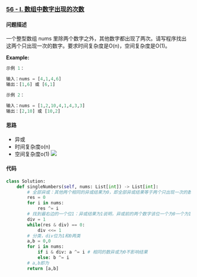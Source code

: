### [56 - I. 数组中数字出现的次数](https://leetcode-cn.com/problems/shu-zu-zhong-shu-zi-chu-xian-de-ci-shu-lcof/)

#### 问题描述
一个整型数组 nums 里除两个数字之外，其他数字都出现了两次。请写程序找出这两个只出现一次的数字。要求时间复杂度是O(n)，空间复杂度是O(1)。

**Example:**
```python
示例 1：

输入：nums = [4,1,4,6]
输出：[1,6] 或 [6,1]
```

```python
示例 2：

输入：nums = [1,2,10,4,1,4,3,3]
输出：[2,10] 或 [10,2]
```

#### 思路
- 异或
- 时间复杂度o(n)
- 空间复杂度o(1)
![](http://markdown.diobrando0825.cn/2021-01-01-%E5%89%91%E6%8C%87Offer%2056-1-2.jpg)
#### 代码

```python
class Solution:
    def singleNumbers(self, nums: List[int]) -> List[int]:
        # 全部异或：其他两个相同的异或结果为0，即全部异或结果等于两个只出现一次的数字异或
        res = 0
        for i in nums:
            res ^= i
        # 找到最右边的一个位1：异或结果为1说明，异或前的两个数字该位一个为0一个为1，依次可以对全部数分类
        div = 1
        while(res & div) == 0:
            div <<= 1
        # 分类，div位为1和0两类
        a,b = 0,0
        for i in nums:
            if i & div: a ^= i # 相同的数异或为0不影响结果
            else: b ^= i
        # a,b即为
        return [a,b]
```